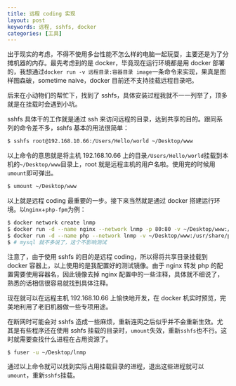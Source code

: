 ```yaml
---
title: 远程 coding 实现
layout: post
keywords: 远程, sshfs, docker
categories: [工具]
---
```


出于现实的考虑，不得不使用多台性能不怎么样的电脑一起玩耍，主要还是为了分摊机器的内存。最先考虑到的是 docker，毕竟现在运行环境都是用 docker 部署的，我想通过`docker run -v 远程目录:容器目录 image`一条命令来实现，果真是图样图森破，sometime naive，docker 目前还不支持挂载远程目录吧。

后来在小动物们的帮忙下，找到了 sshfs，具体安装过程我就不一一列举了，顶多就是在挂载时会遇到小坑。

sshfs 具体干的工作就是通过 ssh 来访问远程的目录，达到共享的目的。跟同系列的命令差不多，sshfs 基本的用法很简单：

```bash
$ sshfs root@192.168.10.66:/Users/Hello/world ~/Desktop/www
```

以上命令的意思就是将主机 192.168.10.66 上的目录`/Users/Hello/world`挂载到本机的`~/Desktop/www`目录上，root 就是远程主机的用户名啦。使用完的时候用`umount`即可弹出。

```bash
$ umount ~/Desktop/www
```

以上就是远程 coding 最重要的一步。接下来当然就是通过 docker 搭建运行环境。以`nginx`+`php-fpm`为例：

```bash
$ docker network create lnmp
$ docker run -d --name nginx --network lnmp -p 80:80 -v ~/Desktop/www:/usr/share/nginx/html lwlwufeng/nginx:1.19
$ docker run -d --name php --network lnmp -v ~/Desktop/www:/usr/share/php -w /usr/share/php lwlwufeng/php:7.1-fpm
$ # mysql 就不多说了，这个不影响测试
```

注意了，由于使用 sshfs 的目的是远程 coding，所以得将共享目录挂载到 docker 容器上，以上使用的是我配置好的测试镜像。由于 nginx 转发 php 的配置需要使用容器名，因此镜像去掉 nginx 配置中的一些注释，具体就不细说了，熟悉的话相信很容易就找到具体注释。

现在就可以在远程主机 192.168.10.66 上愉快地开发，在 docker 机实时预览，完美地利用了老旧机器做一些专项用途。

在断网时可能会对 sshfs 造成一些麻烦，重新连网之后似乎并不会重新生效。尤其是有些程序还在使用 sshfs 挂载的目录时，`umount`失效，重新`sshfs`也不行。这时就需要查找什么进程在占用资源了。

```bash
$ fuser -u ~/Desktop/lnmp
```

通过以上命令就可以找到实际占用挂载目录的进程，退出这些进程就可以`umount`，重新`sshfs`挂载。